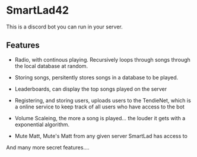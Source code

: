 # SmartLad42

This is a discord bot you can run in your server.

## Features

- Radio, with continous playing. Recursively loops through songs through the local database at random.
- Storing songs, persitently stores songs in a database to be played.
- Leaderboards, can display the top songs played on the server
- Registering, and storing users, uploads users to the TendieNet, which is a online service to keep track of all users
who have access to the bot

- Volume Scaleing, the more a song is played... the louder it gets with a exponential algorithm.
- Mute Matt, Mute's Matt from any given server SmartLad has access to

And many more secret features....
